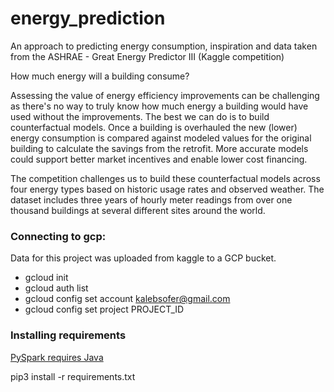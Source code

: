 # energy_prediction
An approach to predicting energy consumption, inspiration and data taken from the ASHRAE - Great Energy Predictor III (Kaggle competition)

How much energy will a building consume?

Assessing the value of energy efficiency improvements can be challenging as there's no way to truly know how much energy a building would have used without the improvements. The best we can do is to build counterfactual models. Once a building is overhauled the new (lower) energy consumption is compared against modeled values for the original building to calculate the savings from the retrofit. More accurate models could support better market incentives and enable lower cost financing.

The competition challenges us to build these counterfactual models across four energy types based on historic usage rates and observed weather. The dataset includes three years of hourly meter readings from over one thousand buildings at several different sites around the world.

### Connecting to gcp:
Data for this project was uploaded from kaggle to a GCP bucket.
- gcloud init
- gcloud auth list 
- gcloud config set account kalebsofer@gmail.com
- gcloud config set project PROJECT_ID

### Installing requirements
[PySpark requires Java](https://phoenixnap.com/kb/install-java-macos)

pip3 install -r requirements.txt

